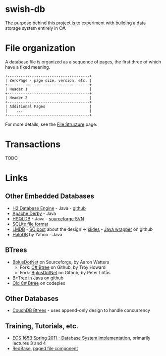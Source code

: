 # swish-db

The purpose behind this project is to experiment with building a data storage
system entirely in C#.

# File organization

A database file is organized as a sequence of pages, the first three of which have a fixed meaning.

    +-------------------------------------+
    | ZeroPage - page size, version, etc. |
    +-------------------------------------+
    | Header 1                            |
    +-------------------------------------+
    | Header 2                            |
    +-------------------------------------+
    | Additional Pages                    |
    |    ...                              |
    +-------------------------------------+

For more details, see the [File Structure](docs/file-structure.md) page.


# Transactions

TODO


# Links

## Other Embedded Databases

* [H2 Database Engine](https://h2database.com/html/main.html) - Java - [github](https://github.com/h2database/h2database)
* [Apache Derby](https://db.apache.org/derby/index.html) - Java
* [HSQLDB](http://hsqldb.org/) - Java - [sourceforge SVN](https://sourceforge.net/p/hsqldb/svn/HEAD/tree/)
* [SQLite file format](https://www.sqlite.org/fileformat.html)
* [LMDB](https://en.wikipedia.org/wiki/Lightning_Memory-Mapped_Database) - [SO post](https://stackoverflow.com/questions/35279756/what-is-special-about-internal-design-of-lmdb) about the design -> [slides](http://schd.ws/hosted_files/buildstuff14/96/20141120-BuildStuff-Lightning.pdf) - [Java wrapper](https://github.com/lmdbjava/lmdbjava) on github
* [HaloDB](https://github.com/yahoo/HaloDB) by Yahoo - Java


## BTrees

* [BplusDotNet](http://bplusdotnet.sourceforge.net/) on Sourceforge, by Aaron Watters
    * Fork: [C# Btree](https://github.com/thoward/bsharptree) on Github, by Troy Howard
    * Fork: [BplusDotNet](https://github.com/petlof/BplusDotNet) on Github, by Peter Löfås
* [B+Tree in Java](https://github.com/andylamp/BPlusTree) on github
* [Old C# Btree](https://archive.codeplex.com/?p=sop) on codeplex


## Other Databases

* [CouchDB Btrees](http://guide.couchdb.org/draft/btree.html) - uses append-only design to handle concurrency

## Training, Tutorials, etc.

* [ECS 165B Spring 2011 - Database System Implementation](https://www.cs.ucdavis.edu/~green/courses/ecs165b-s11/), primarily lectures 3 and 4
* [RedBase](https://web.stanford.edu/class/cs346/2015/redbase.html), [paged file component](https://web.stanford.edu/class/cs346/2015/redbase-pf.html)

